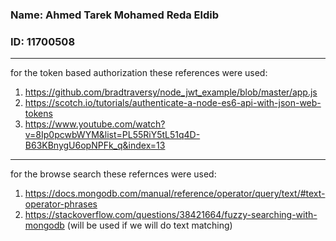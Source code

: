 ### Name: Ahmed Tarek Mohamed Reda Eldib

### ID: 11700508

-----------------

for the token based authorization these references were used:
1) https://github.com/bradtraversy/node_jwt_example/blob/master/app.js
2) https://scotch.io/tutorials/authenticate-a-node-es6-api-with-json-web-tokens
3) https://www.youtube.com/watch?v=8Ip0pcwbWYM&list=PL55RiY5tL51q4D-B63KBnygU6opNPFk_q&index=13

-----------------
for the browse search these refernces were used:
1) https://docs.mongodb.com/manual/reference/operator/query/text/#text-operator-phrases
2) https://stackoverflow.com/questions/38421664/fuzzy-searching-with-mongodb (will be used if we will do text matching) 